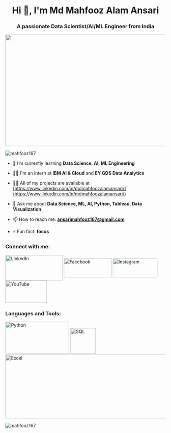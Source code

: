 <h1 align="center">Hi 👋, I'm Md Mahfooz Alam Ansari</h1>
<h3 align="center">A passionate Data Scientist/AI/ML Engineer from India</h3>


<img src="https://github.com/Mahfooz167/Mahfooz167/assets/138190810/674a96df-482a-476e-bc4d-b28420582c90" width="1000" height="350">


<p align="left"> <img src="https://komarev.com/ghpvc/?username=mahfooz167&label=Profile%20views&color=0e75b6&style=flat" alt="mahfooz167" /> </p>

- 🌱 I’m currently learning **Data Science, AI, ML Engineering**

- 👨‍💻 I'm an intern at **IBM AI & Cloud** and **EY GDS Data Analytics**

- 👨‍💼 All of my projects are available at [https://www.linkedin.com/in/mdmahfoozalamansari/](https://www.linkedin.com/in/mdmahfoozalamansari/)

- 💬 Ask me about **Data Science, ML, AI, Python, Tableau, Data Visualization**

- 📫 How to reach me: **ansarimahfooz167@gmail.com**

- ⚡ Fun fact: **focus**

<h3 align="left">Connect with me:</h3>
<p align="left">
  <a href="https://linkedin.com/in/www.linkedin.com/in/md-mahfooz-alam-ansari-587828190" target="blank"><img align="center" src="https://pallant.digital/wp-content/uploads/2019/08/5-ways-to-supercharge-your-LinkedIn-profile-1.png" alt="LinkedIn" height="80" width="180" /></a> 
  <a href="https://fb.com/mahfooz ansari" target="blank"><img align="center" src="https://fiu-original.b-cdn.net/fontsinuse.com/use-images/16/16899/16899.jpeg?filename=logo_facebook-rgb-7inch2.png.648x0_q90_replac" alt="Facebook" height="60" width="150" /></a>
  <a href="https://instagram.com/mahfooz_zada" target="blank"><img align="center" src="https://i.pinimg.com/originals/30/d8/f9/30d8f92cdcca5d49b6194097b8c6906d.jpg" alt="Instagram" height="60" width="140" /></a>
  <a href="https://www.youtube.com/c/data unbox" target="blank"><img align="center" src="https://pics.craiyon.com/2023-10-31/25fb38eaace7424d87fa4cf1526771f9.webp" alt="YouTube" height="70" width="130" /></a>
</p>

<h3 align="left">Languages and Tools:</h3>
<p align="left"> 
  <img src="https://images.unsplash.com/photo-1649180556628-9ba704115795?q=80&w=1000&auto=format&fit=crop&ixlib=rb-4.0.3&ixid=M3wxMjA3fDB8MHxzZWFyY2h8Mnx8cHl0aG9uJTIwbG9nb3xlbnwwfHwwfHx8MA%3D%3D" alt="Python" width="200" height="100"/>
  <img src="https://img.freepik.com/free-vector/abstract-technology-sql-illustration_23-2149237139.jpg?size=338&ext=jpg&ga=GA1.1.1827530304.1709078400&semt=sph" alt="SQL" width="80" height="80"/>
  <img src="https://github.com/Mahfooz167/Mahfooz_College_Bot/assets/138190810/c8fc4aa8-83ab-4c5d-8177-fdf39cb1c66b" alt="Excel" width="900" height="200"/>

</p>
<p><img align="center" src="https://github-readme-stats.vercel.app/api/top-langs?username=mahfooz167&show_icons=true&locale=en&layout=compact" alt="mahfooz167" /></p>
